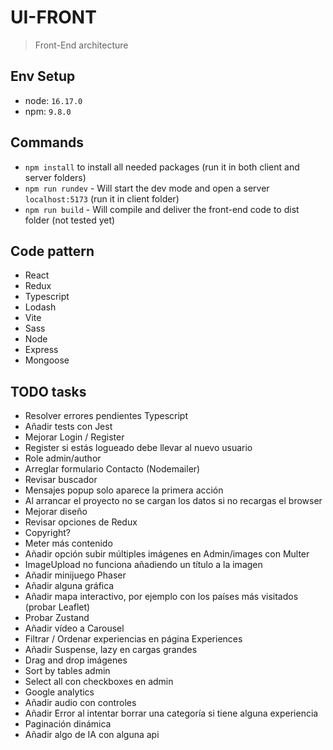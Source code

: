 # UI-FRONT

> Front-End architecture 

## Env Setup
  - node: `16.17.0`
  - npm: `9.8.0`

## Commands
  - `npm install` to install all needed packages (run it in both client and server folders)
  - `npm run rundev` - Will start the dev mode and open a server `localhost:5173` (run it in client folder)
  - `npm run build` - Will compile and deliver the front-end code to dist folder (not tested yet)

## Code pattern
  - React
  - Redux
  - Typescript
  - Lodash
  - Vite
  - Sass
  - Node
  - Express
  - Mongoose

## TODO tasks
  - Resolver errores pendientes Typescript
  - Añadir tests con Jest
  - Mejorar Login / Register
  - Register si estás logueado debe llevar al nuevo usuario
  - Role admin/author
  - Arreglar formulario Contacto (Nodemailer)
  - Revisar buscador
  - Mensajes popup solo aparece la primera acción
  - Al arrancar el proyecto no se cargan los datos si no recargas el browser
  - Mejorar diseño
  - Revisar opciones de Redux
  - Copyright?
  - Meter más contenido
  - Añadir opción subir múltiples imágenes en Admin/images con Multer
  - ImageUpload no funciona añadiendo un título a la imagen
  - Añadir minijuego Phaser
  - Añadir alguna gráfica
  - Añadir mapa interactivo, por ejemplo con los países más visitados (probar Leaflet)
  - Probar Zustand
  - Añadir vídeo a Carousel
  - Filtrar / Ordenar experiencias en página Experiences
  - Añadir Suspense, lazy en cargas grandes
  - Drag and drop imágenes
  - Sort by tables admin
  - Select all con checkboxes en admin
  - Google analytics
  - Añadir audio con controles
  - Añadir Error al intentar borrar una categoría si tiene alguna experiencia
  - Paginación dinámica
  - Añadir algo de IA con alguna api